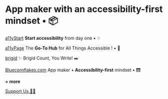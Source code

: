 # App maker with an accessibility-first mindset • 📦


[a11yStart](https://www.a11ystart.blue/)
**Start accessibility** from day one • ✨

[a11yPage](http://www.a11yPage.blue/)
The **Go-To Hub** for All Things Accessible !   •  📄 

[brigid](https://www.brigid.blue/)
✨ Brigid Count, You Write! ✒️

[Bluecornflakes.com](http://www.bluecornflakes.com/)
App maker • **Accessibility-first** mindset • 🛗 




**+ more**

[Support Us 🏋️‍♀️](https://donate.stripe.com/5kA16tezw3OgeKk144)
